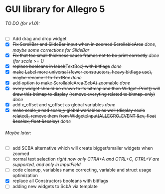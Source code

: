 # GUI library for Allegro 5

###### TO DO (for v1.0):
  - [ ] Add drag and drop widget	
  - [x] ~~Fix ScrollBar and SlideBar input when in zoomed ScrollableArea~~ *done, maybe some corrections for SlideBar*
  - [x] ~~Fix that too small thickness cause frames not to be print correctly~~ *done (for scale >= 1)*
  - [x] ~~replace booleans in label(~~TextBox~~) with bitflags~~ *done*
  - [x] ~~make Label more universal (fewer constructors, heavy bitflags use), maybe rename it to TextBox~~ *done*
  - [x] ~~add option to make ScrollableArea(ScbA) zoomable~~ *done*
  - [x] ~~every widget should be drawn to its bitmap and then Widget::Print() will draw this btimap to display~~
        ~~(remove everyting related to bitmap_only)~~ *done*
  - [x] ~~add x_offset and y_offset as global variables~~ *done*
  - [x] ~~make scale_x nad scale_y global wariables as well (display scale related), remove them~~
        ~~from Widget::Input(ALLEGRO_EVENT &ev, float &scalex, float &scaley)~~ *done* 

###### Maybe later:
  - [ ] add SCBA alternative which will create bigger/smaller widgets when zoomed
  - [ ] normal text selection *right now only CTRA+A and CTRL+C, CTRL+V are supported, and only in InputField*
  - [ ] code cleanup, variables name correcting, variable and struct usage optimization 
  - [x] replace all Constructors booleans with bitflags
  - [ ] adding new widgets to ScbA via template
